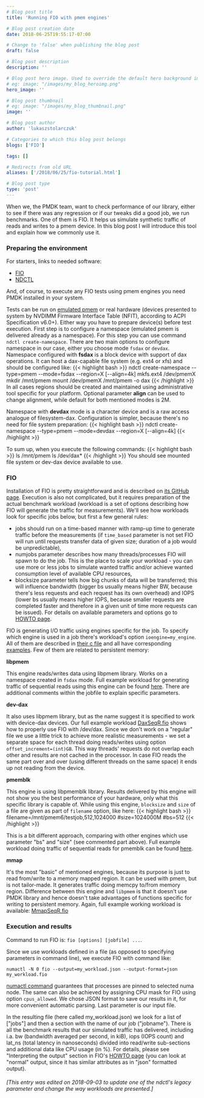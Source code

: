 ```yaml
---
# Blog post title
title: 'Running FIO with pmem engines'

# Blog post creation date
date: 2018-06-25T19:55:17-07:00

# Change to 'false' when publishing the blog post
draft: false

# Blog post description
description: ''

# Blog post hero image. Used to override the default hero background image.
# eg: image: "/images/my_blog_heroimg.png"
hero_image: ''

# Blog post thumbnail
# eg: image: "/images/my_blog_thumbnail.png"
image: ''

# Blog post author
author: 'lukaszstolarczuk'

# Categories to which this blog post belongs
blogs: ['FIO']

tags: []

# Redirects from old URL
aliases: ['/2018/06/25/fio-tutorial.html']

# Blog post type
type: 'post'
---
```


When we, the PMDK team, want to check performance of our library, either to see
if there was any regression or if our tweaks did a good job, we run benchmarks.
One of them is FIO. It helps us simulate synthetic traffic of reads and writes
to a pmem device. In this blog post I will introduce this tool and explain how
we commonly use it.

### Preparing the environment

For starters, links to needed software:

- [FIO][1fiolink]
- [NDCTL][ndctllnk]

And, of course, to execute any FIO tests using pmem engines you need PMDK
installed in your system.

Tests can be run on [emulated pmem][13rde117] or real hardware (devices
presented to system by NVDIMM Firmware Interface Table (NFIT), according to ACPI
Specification v6.0+). Either way you have to prepare device(s) before test
execution. First step is to configure a namespace (emulated pmem is delivered
already as a namespace). For this step you can use command `ndctl create-namespace`. There are two main options to configure namespace in our
case, either you choose mode `fsdax` or `devdax`. Namespace configured with
**fsdax** is a block device with support of dax operations. It can host a
dax-capable file system (e.g. ext4 or xfs) and should be configured like:
{{< highlight bash >}}
ndctl create-namespace --type=pmem --mode=fsdax --region=X [--align=4k]
mkfs.ext4 /dev/pmemX
mkdir /mnt/pmem
mount /dev/pmemX /mnt/pmem -o dax
{{< /highlight >}}
In all cases regions should be created and maintained using administrative tool
specific for your platform. Optional parameter **align** can be used to change
alignment, while default for both mentioned modes is 2M.

Namespace with **devdax** mode is a character device and is a raw access
analogue of filesystem-dax. Configuration is simpler, because there's no need
for file system preparation:
{{< highlight bash >}}
ndctl create-namespace --type=pmem --mode=devdax --region=X [--align=4k]
{{< /highlight >}}

To sum up, when you execute the following commands:
{{< highlight bash >}}
ls /mnt/pmem
ls /dev/dax\*
{{< /highlight >}}
You should see mounted file system or dev-dax device available to use.

### FIO

Installation of FIO is pretty straightforward and is described on [its
GitHub page][1fiolink]. Execution is also not complicated, but it
requires preparation of the actual benchmark workload (workload is a set
of options describing how FIO will generate the traffic for
measurements). We'll see how workloads look for specific jobs below, but
first a few general rules:

- jobs should run on a time-based manner with ramp-up time to generate traffic
  before the measurements (if `time_based` parameter is not set FIO will run until
  requests transfer data of given size; duration of a job would be unpredictable),
- numjobs parameter describes how many threads/processes FIO will spawn to do
  the job. This is the place to scale your workload - you can use more or less
  jobs to simulate wanted traffic and/or achieve wanted consumption level of
  available CPU resources,
- blocksize parameter tells how big chunks of data will be transferred; this
  will influence bandwidth (bigger bs usually means higher BW, because there's
  less requests and each request has its own overhead) and IOPS (lower bs usually
  means higher IOPS, because smaller requests are completed faster and therefore
  in a given unit of time more requests can be issued).
  For details on available parameters and options go to [HOWTO page][191te3w1].

FIO is generating I/O traffic using engines specific for the job. To specify
which engine is used in a job there's workload's option `ioengine=my_engine`.
All of them are described in [their c file][44ku0112] and all have corresponding
[examples][55ku0123]. Few of them are related to persistent memory:

**libpmem**

This engine reads/writes data using libpmem library. Works on a namespace
created in `fsdax` mode. Full example workload for generating traffic of
sequential reads using this engine can be found [here][fiolibpm]. There are
additional comments within the jobfile to explain specific parameters.

**dev-dax**

It also uses libpmem library, but as the name suggest it is specified to work
with device-dax devices. Our full example workload [DaxSeqR.fio][fiodevdx]
shows how to properly use FIO with /dev/dax. Since we don't work on a "regular"
file we use a little trick to achieve more realistic measurements - we set a
separate space for each thread doing reads/writes using option
`offset_increment=(int)GB`. This way threads' requests do not overlap each
other and results are not cached in the processor. In case FIO reads the same
part over and over (using different threads on the same space) it ends up not
reading from the device.

**pmemblk**

This engine is using libpmemblk library. Results delivered by this engine will
not show you the best performance of your hardware, only what this specific
library is capable of. While using this engine, `blocksize` and
`size` of a file are given as part of `filename` option, like here:
{{< highlight bash >}}
filename=/mnt/pmem6/testjob,512,1024000
#size=1024000M
#bs=512
{{< /highlight >}}

This is a bit different approach, comparing with other engines which use
parameter "bs" and "size" (see commented part above). Full example workload
doing traffic of sequential reads for pmemblk can be found [here][fiopmblk].

**mmap**

It's the most "basic" of mentioned engines, because its purpose is just to read
from/write to a memory mapped region. It can be used with pmem, but is not
tailor-made. It generates traffic doing memcpy to/from memory region. Difference
between this engine and `libpmem` is that it doesn't use PMDK library and hence
doesn't take advantages of functions specific for writing to persistent memory.
Again, full example working workload is available: [MmapSeqR.fio][fiommap1]

### Execution and results

Command to run FIO is: `fio [options] [jobfile] ...`.

Since we use workloads defined in a file (as opposed to specifying parameters
in command line), we execute FIO with command like:

`numactl -N 0 fio --output=my_workload.json --output-format=json my_workload.fio`

[numactl command][nctl1234] guarantees that processes are pinned to selected
numa node. The same can also be achieved by assigning CPU mask for FIO using
option `cpus_allowed`. We chose JSON format to save our results in
it, for more convenient automatic parsing. Last parameter is our input file.

In the resulting file (here called my_workload.json) we look for a list
of ["jobs"] and then a section with the name of our job ("jobname").
There is all the benchmark results that our simulated traffic has
delivered, including i.a. bw (bandwidth averaged per second, in kiB),
iops (IOPS count) and lat_ns (total latency in nanoseconds) divided into
read/write sub-sections and additional data like CPU usage (in %). For
details, please see "Interpreting the output" section in FIO's [HOWTO
page][191te3w2] (you can look at "normal" output, since it has similar
attributes as in "json" formatted output).

###### [This entry was edited on 2018-09-03 to update one of the ndctl's legacy parameter and change the way workloads are presented.]

[1fiolink]: https://github.com/axboe/fio
[ndctllnk]: https://github.com/pmem/ndctl
[13rde117]: /blog/2016/02/how-to-emulate-persistent-memory
[191te3w1]: https://github.com/axboe/fio/blob/master/HOWTO
[191te3w2]: https://github.com/axboe/fio/blob/master/HOWTO#L3292
[44ku0112]: https://github.com/axboe/fio/tree/master/engines
[55ku0123]: https://github.com/axboe/fio/tree/master/examples
[nctl1234]: https://linux.die.net/man/8/numactl
[fiolibpm]: https://gist.github.com/lukaszstolarczuk/b358293ad818447f0f0388161bbaa332
[fiodevdx]: https://gist.github.com/lukaszstolarczuk/d78d069eaedbe8e35024ef23fcaa5bed
[fiopmblk]: https://gist.github.com/lukaszstolarczuk/b97f2650a29233e7a8aa0dee26892339
[fiommap1]: https://gist.github.com/lukaszstolarczuk/939a1241485d51ec7947ad9caf26d00b
